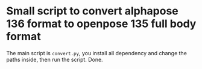 # Small script to convert alphapose 136 format to openpose 135 full body format 

The main script is `convert.py`, you install all dependency and change the paths inside, then run the script. Done. 



